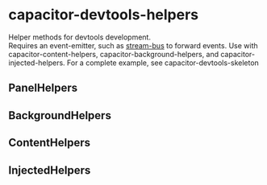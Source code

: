# capacitor-devtools-helpers

Helper methods for devtools development.  
Requires an event-emitter, such as [stream-bus](https://github.com/capacitorjs/stream-bus.git) to forward events.
Use with capacitor-content-helpers, capacitor-background-helpers, and capacitor-injected-helpers. For a complete example, 
see capacitor-devtools-skeleton


## PanelHelpers

## BackgroundHelpers

## ContentHelpers

## InjectedHelpers
